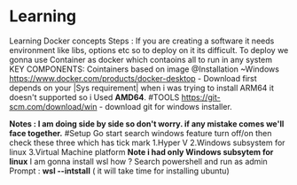 # Learning
Learning Docker concepts
Steps :
If you are creating a software it needs environment like libs, options etc so to deploy on it its difficult.
To deploy we gonna use Container as docker which contaoins all to run in any system
KEY COMPONENTS:
Cointainers based on image
@Installation
~Windows
https://www.docker.com/products/docker-desktop - Download first depends on your |Sys requirement| when i was trying to install ARM64 it doesn't supported so i Used **AMD64**.
#TOOLS
https://git-scm.com/download/win   - download git for windows installer.

**Notes : I am doing side by side so don't worry. if any mistake comes we'll face together.**
#Setup
Go start search windows feature turn off/on then check these three which has tick mark
1.Hyper V
2.Windows subsystem for linux
3.Virtual Machine platform
**Note i had only Windows subsytem for linux**
I am gonna install wsl how ? 
Search powershell and run as admin 
Prompt :  **wsl --intstall** ( it will take time for installing ubuntu)

